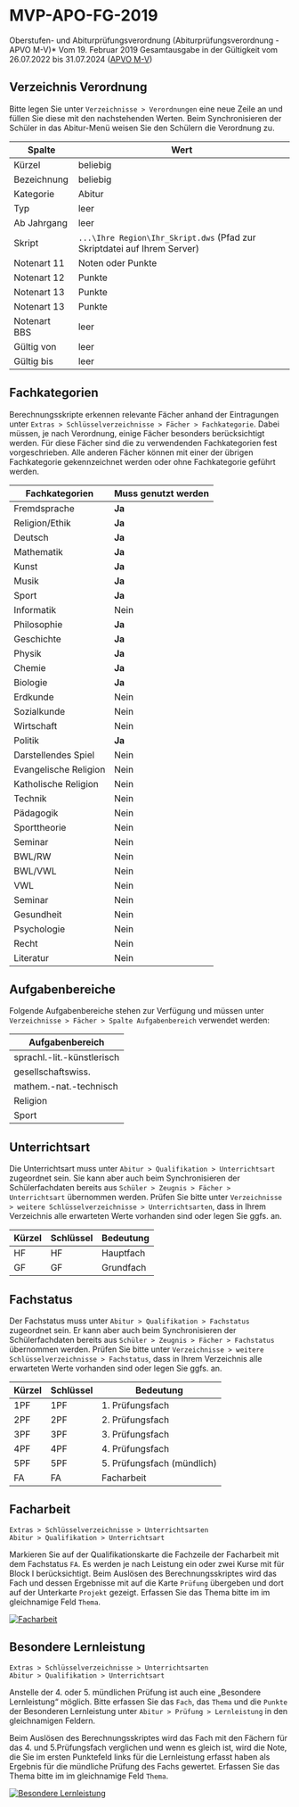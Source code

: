 # MVP-APO-FG-2019

[04]:/assets/images/MVP/004.png "Besondere Lernleistung"
[05]:/assets/images/MVP/005.png "Facharbeit"

Oberstufen- und Abiturprüfungsverordnung (Abiturprüfungsverordnung - APVO M-V)* Vom 19. Februar 2019
Gesamtausgabe in der Gültigkeit vom 26.07.2022 bis 31.07.2024  ([APVO M-V](https://www.landesrecht-mv.de/bsmv/document/jlr-AbiPrVMVrahmen))

## Verzeichnis Verordnung

Bitte legen Sie unter ```Verzeichnisse > Verordnungen``` eine neue Zeile an und füllen Sie diese mit den nachstehenden Werten. Beim Synchronisieren der Schüler in das Abitur-Menü weisen Sie den Schülern die Verordnung zu.

|Spalte|Wert|
|--|--|
|Kürzel|beliebig|
|Bezeichnung|beliebig|
|Kategorie|Abitur|
|Typ|leer|
|Ab Jahrgang|leer|
|Skript|```...\Ihre Region\Ihr_Skript.dws``` (Pfad zur Skriptdatei auf Ihrem Server)|
|Notenart 11|Noten oder Punkte|
|Notenart 12|Punkte|
|Notenart 13|Punkte|
|Notenart 13|Punkte|
|Notenart BBS|leer|
|Gültig von |leer|
|Gültig bis|leer|

## Fachkategorien

Berechnungsskripte erkennen relevante Fächer anhand der Eintragungen unter `Extras > Schlüsselverzeichnisse > Fächer > Fachkategorie`. 
Dabei müssen, je nach Verordnung, einige Fächer besonders berücksichtigt werden. Für diese Fächer sind die zu verwendenden Fachkategorien fest vorgeschrieben. Alle anderen Fächer können mit einer der übrigen Fachkategorie gekennzeichnet werden oder ohne Fachkategorie geführt werden.

|Fachkategorien|Muss genutzt werden|
|--|--|
|Fremdsprache|**Ja**|
|Religion/Ethik|**Ja**|
|Deutsch|**Ja**|
|Mathematik|**Ja**|
|Kunst|**Ja**|
|Musik|**Ja**|
|Sport|**Ja**|
|Informatik|Nein|
|Philosophie|**Ja**|
|Geschichte|**Ja**|
|Physik|**Ja**|
|Chemie|**Ja**|
|Biologie|**Ja**|
|Erdkunde|Nein|
|Sozialkunde|Nein|
|Wirtschaft|Nein|
|Politik|**Ja**|
|Darstellendes Spiel|Nein|
|Evangelische Religion|Nein|
|Katholische Religion|Nein|
|Technik|Nein|
|Pädagogik|Nein|
|Sporttheorie|Nein|
|Seminar|Nein|
|BWL/RW|Nein|
|BWL/VWL|Nein|
|VWL|Nein|
|Seminar|Nein|
|Gesundheit|Nein|
|Psychologie|Nein|
|Recht|Nein|
|Literatur|Nein|

## Aufgabenbereiche

Folgende Aufgabenbereiche stehen zur Verfügung und müssen unter ```Verzeichnisse > Fächer > Spalte Aufgabenbereich``` verwendet werden:

|Aufgabenbereich|
|--|
|sprachl.-lit.-künstlerisch|
|gesellschaftswiss.|
|mathem.-nat.-technisch|
|Religion|
|Sport|

## Unterrichtsart

Die Unterrichtsart muss unter ```Abitur > Qualifikation > Unterrichtsart``` zugeordnet sein. Sie kann aber auch beim Synchronisieren der Schülerfachdaten bereits aus ```Schüler > Zeugnis > Fächer > Unterrichtsart``` übernommen werden.
Prüfen Sie bitte unter ```Verzeichnisse > weitere Schlüsselverzeichnisse > Unterrichtsarten```,  dass in Ihrem Verzeichnis alle erwarteten Werte vorhanden sind oder legen Sie ggfs. an.

|Kürzel| Schlüssel |Bedeutung|
|--|--|--|
|HF|HF|Hauptfach|
|GF|GF|Grundfach|

## Fachstatus

Der Fachstatus muss unter ```Abitur > Qualifikation > Fachstatus``` zugeordnet sein. Er kann aber auch beim Synchronisieren der Schülerfachdaten bereits aus ```Schüler > Zeugnis > Fächer > Fachstatus``` übernommen werden.
Prüfen Sie bitte unter ```Verzeichnisse > weitere Schlüsselverzeichnisse > Fachstatus```,  dass in Ihrem Verzeichnis alle erwarteten Werte vorhanden sind oder legen Sie ggfs. an.

|Kürzel |Schlüssel |Bedeutung|
|--|--|--|
|1PF |1PF |1. Prüfungsfach|
|2PF |2PF |2. Prüfungsfach|
|3PF |3PF |3. Prüfungsfach|
|4PF |4PF |4. Prüfungsfach|
|5PF |5PF |5. Prüfungsfach (mündlich)|
|FA|FA|Facharbeit|

## Facharbeit

`Extras > Schlüsselverzeichnisse > Unterrichtsarten` <br/>`Abitur > Qualifikation > Unterrichtsart`

Markieren Sie auf der Qualifikationskarte die Fachzeile der Facharbeit mit dem Fachstatus `FA`. 
Es werden je nach Leistung ein oder zwei Kurse mit für Block I berücksichtigt. 
Beim Auslösen des Berechnungsskriptes wird das Fach und dessen Ergebnisse mit auf die Karte `Prüfung` übergeben und dort auf der Unterkarte `Projekt` gezeigt. 
Erfassen Sie das Thema bitte im im gleichnamige Feld `Thema`.

[![Facharbeit][05]][05]

## Besondere Lernleistung

`Extras > Schlüsselverzeichnisse > Unterrichtsarten` <br/>`Abitur > Qualifikation > Unterrichtsart`

Anstelle der 4. oder 5. mündlichen Prüfung ist auch eine „Besondere Lernleistung“ möglich.
Bitte erfassen Sie das `Fach`, das `Thema` und die `Punkte` der Besonderen Lernleistung unter `Abitur > Prüfung > Lernleistung` in den gleichnamigen Feldern.

Beim Auslösen des Berechnungsskriptes wird das Fach mit den Fächern für das 4. und 5.Prüfungsfach verglichen und wenn es gleich ist, wird die Note, die Sie im ersten Punktefeld links für die Lernleistung erfasst haben als Ergebnis für die mündliche Prüfung des Fachs gewertet.
Erfassen Sie das Thema bitte im im gleichnamige Feld `Thema`.

[![Besondere Lernleistung][04]][04]